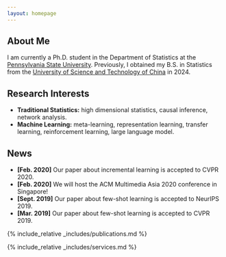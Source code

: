 ```yaml
---
layout: homepage
---
```


## About Me

I am currently a Ph.D. student in the Department of Statistics at the [Pennsylvania State University](https://www.psu.edu). Previously, I obtained my B.S. in Statistics from the [University of Science and Technology of China](https://en.ustc.edu.cn/) in 2024.

## Research Interests

- **Traditional Statistics:** high dimensional statistics, causal inference, network analysis.
- **Machine Learning:** meta-learning, representation learning, transfer learning, reinforcement learning, large language model.

## News

- **[Feb. 2020]** Our paper about incremental learning is accepted to CVPR 2020.
- **[Feb. 2020]** We will host the ACM Multimedia Asia 2020 conference in Singapore!
- **[Sept. 2019]** Our paper about few-shot learning is accepted to NeurIPS 2019.
- **[Mar. 2019]** Our paper about few-shot learning is accepted to CVPR 2019.

{% include_relative _includes/publications.md %}

{% include_relative _includes/services.md %}
